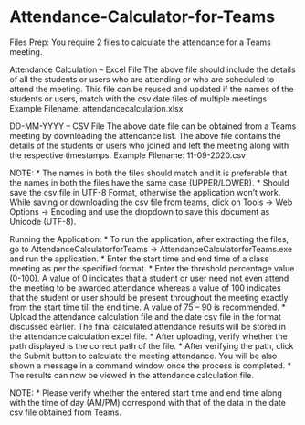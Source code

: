 # Attendance-Calculator-for-Teams

Files Prep:
You require 2 files to calculate the attendance for a Teams meeting.
	
Attendance Calculation – Excel File
	The above file should include the details of all the students or users who are attending or who are scheduled to attend the meeting.
	This file can be reused and updated if the names of the students or users, match with the csv date files of multiple meetings.
Example Filename: attendancecalculation.xlsx
 
DD-MM-YYYY – CSV File
	The above date file can be obtained from a Teams meeting by downloading the attendance list. The above file contains the details of the students or users who joined and left the meeting along with the respective timestamps.
Example Filename: 11-09-2020.csv
 
NOTE:
	* The names in both the files should match and it is preferable that the names in both the files have the same case (UPPER/LOWER).
	* Should save the csv file in UTF-8 Format, otherwise the application won’t work.
 While saving or downloading the csv file from teams, click on Tools -> Web Options -> Encoding and use the dropdown to save this document as Unicode (UTF-8). 

Running the Application:
	* To run the application, after extracting the files, go to AttendanceCalculatorforTeams -> AttendanceCalculatorforTeams.exe and run the application.
	* Enter the start time and end time of a class meeting as per the specified format.
	* Enter the threshold percentage value (0-100). A value of 0 indicates that a student or user need not even attend the meeting to be awarded attendance whereas a value of 100 indicates that the student or user should be present throughout the meeting exactly from the start time till the end time. A value of 75 – 90 is recommended.
	* Upload the attendance calculation file and the date csv file in the format discussed earlier. The final calculated attendance results will be stored in the attendance calculation excel file.
	* After uploading, verify whether the path displayed is the correct path of the file.
	* After verifying the path, click the Submit button to calculate the meeting attendance. You will be also shown a message in a command window once the process is completed.
	* The results can now be viewed in the attendance calculation file.
 
NOTE:
	* Please verify whether the entered start time and end time along with the time of day (AM/PM) correspond with that of the data in the date csv file obtained from Teams.

